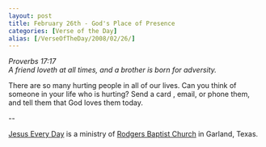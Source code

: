 ```yaml
---
layout: post
title: February 26th - God's Place of Presence
categories: [Verse of the Day]
alias: [/VerseOfTheDay/2008/02/26/]
---
```


_Proverbs 17:17  
A friend loveth at all times, and a brother is born for adversity._

There are so many hurting people in all of our lives. Can you think
of someone in your life who is hurting? Send a card , email, or phone
them, and tell them that God loves them today.

 --

<a href=http://jesuseveryday.net>Jesus Every Day</a> is a ministry of <a href=http://rodgersbaptist.net>Rodgers Baptist Church</a> in Garland, Texas.

